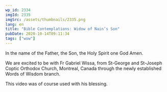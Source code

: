 ```yaml
---
wp_id: 2334
imgId: 2335
imgSrc: /assets/thumbnails/2335.png
lang: en
title: "Bible Contemplations: Widow of Nain’s Son"
pubDate: 2020-10-14T09:11:34
tags: ["wow"]
---
```


<!-- page: 6 -->

<p>In the name of the Father, the Son, the Holy Spirit one God Amen.</p>
<p>We are excited to be with Fr Gabriel Wissa, from St-George and St-Joseph Coptic Orthodox Church, Montreal, Canada through the newly established Words of Wisdom branch.</p>
<p>This video was of course used with his blessing.</p>
<p>&nbsp;</p>
